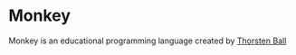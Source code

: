 # Monkey
Monkey is an educational programming language created by [Thorsten Ball](https://interpreterbook.com/)